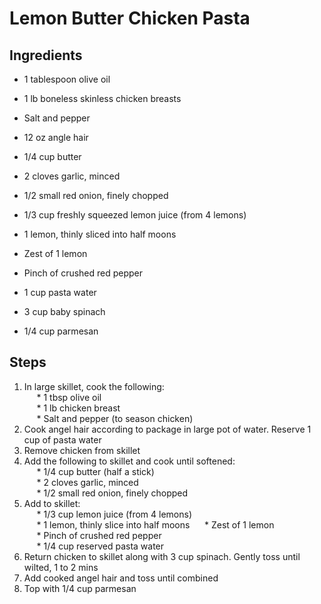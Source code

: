 # Lemon Butter Chicken Pasta

## Ingredients

* 1 tablespoon olive oil
* 1 lb boneless skinless chicken breasts 
* Salt and pepper

* 12 oz angle hair

* 1/4 cup butter
* 2 cloves garlic, minced
* 1/2 small red onion, finely chopped

* 1/3 cup freshly squeezed lemon juice (from 4 lemons) 
* 1 lemon, thinly sliced into half moons
* Zest of 1 lemon
* Pinch of crushed red pepper
* 1 cup pasta water

* 3 cup baby spinach 
* 1/4 cup parmesan

## Steps
1. In large skillet, cook the following:  
&nbsp;&nbsp;&nbsp;&nbsp; * 1 tbsp olive oil  
&nbsp;&nbsp;&nbsp;&nbsp; * 1 lb chicken breast  
&nbsp;&nbsp;&nbsp;&nbsp; * Salt and pepper (to season chicken)  
2. Cook angel hair according to package in large pot of water. Reserve 1 cup of pasta water  
3. Remove chicken from skillet  
4. Add the following to skillet and cook until softened:  
&nbsp;&nbsp;&nbsp;&nbsp; * 1/4 cup butter (half a stick)  
&nbsp;&nbsp;&nbsp;&nbsp; * 2 cloves garlic, minced  
&nbsp;&nbsp;&nbsp;&nbsp; * 1/2 small red onion, finely chopped  
5. Add to skillet:  
&nbsp;&nbsp;&nbsp;&nbsp; * 1/3 cup lemon juice (from 4 lemons)  
&nbsp;&nbsp;&nbsp;&nbsp; * 1 lemon, thinly slice into half moons 
&nbsp;&nbsp;&nbsp;&nbsp; * Zest of 1 lemon  
&nbsp;&nbsp;&nbsp;&nbsp; * Pinch of crushed red pepper  
&nbsp;&nbsp;&nbsp;&nbsp; * 1/4 cup reserved pasta water  
6. Return chicken to skillet along with 3 cup spinach. Gently toss until wilted, 1 to 2 mins  
7. Add cooked angel hair and toss until combined  
8. Top with 1/4 cup parmesan  